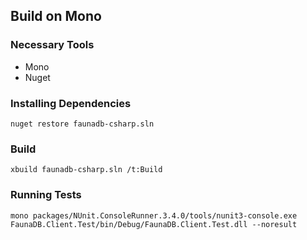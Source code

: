 ## Build on Mono

### Necessary Tools

* Mono
* Nuget

### Installing Dependencies

`nuget restore faunadb-csharp.sln`

### Build

`xbuild faunadb-csharp.sln /t:Build`

### Running Tests

`mono packages/NUnit.ConsoleRunner.3.4.0/tools/nunit3-console.exe FaunaDB.Client.Test/bin/Debug/FaunaDB.Client.Test.dll --noresult`
